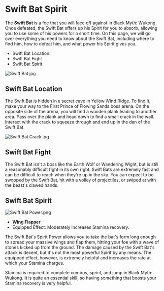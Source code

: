 # Swift Bat Spirit

The **Swift Bat** is a foe that you will face off against in Black Myth: Wukong. Once defeated, the Swift Bat offers up his Spirit for you to absorb, allowing you to use some of his powers for a short time. On this page, we will go over everything you need to know about the Swift Bat, including where to find him, how to defeat him, and what power his Spirit gives you. 

  * Swift Bat Location
* Swift Bat Fight
* Swift Bat Spirit

![Swift Bat.jpg](https://oyster.ignimgs.com/mediawiki/apis.ign.com/black-myth-wukong/8/8a/Swift_Bat.jpg)

## Swift Bat Location

The Swift Bat is hidden in a secret cave in Yellow Wind Ridge. To find it, make your way to the First Prince of Flowing Sands boss arena. On the opposite side of the arena, you will find a wooden plank leading to another area. Pass over the plank and head down to find a small crack in the wall. Interact with the crack to squeeze through and end up in the den of the Swift Bat. 

![Swift Bat Crack.jpg](https://oyster.ignimgs.com/mediawiki/apis.ign.com/black-myth-wukong/f/fa/Swift_Bat_Crack.jpg)

## Swift Bat Fight

The Swift Bat isn't a boss like the Earth Wolf or Wandering Wight, but is still a reasonably difficult fight in its own right. Swift Bats are extremely fast and can be difficult to reach when they're up in the sky. You can expect to be swooped by the Swift Bat, hit with a volley of projectiles, or swiped at with the beast's clawed hands. 

## Swift Bat Spirit

![Swift Bat Power.png](https://oyster.ignimgs.com/mediawiki/apis.ign.com/black-myth-wukong/b/b0/Swift_Bat_Power.png)

  * **Wing Flapper**
  * Equipped Effect: Moderately increases Stamina recovery. 

The Swift Bat's Spirit Power allows you to take the bat's form long enough to spread your massive wings and flap them, hitting your foe with a wave of stones kicked up from the ground. The damage caused by the Swift Bat's attack is decent, but it's not the most powerful Spirit by any means. The equipped effect, however, is extremely helpful and increases the rate at which your Stamina charges. 

Stamina is required to complete combos, sprint, and jump in Black Myth: Wukong. It is quite an essential skill, so having something that boosts your Stamina recovery is very helpful. 

